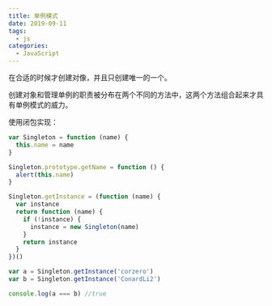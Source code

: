 ```yaml
---
title: 单例模式
date: 2019-09-11
tags:
  - js
categories:
  - JavaScript
---
```


在合适的时候才创建对像，并且只创建唯一的一个。

创建对象和管理单例的职责被分布在两个不同的方法中，这两个方法组合起来才具有单例模式的威力。

使用闭包实现：

```js
var Singleton = function (name) {
  this.name = name
}

Singleton.prototype.getName = function () {
  alert(this.name)
}

Singleton.getInstance = (function (name) {
  var instance
  return function (name) {
    if (!instance) {
      instance = new Singleton(name)
    }
    return instance
  }
})()

var a = Singleton.getInstance('corzero')
var b = Singleton.getInstance('ConardLi2')

console.log(a === b) //true
```
